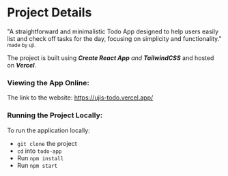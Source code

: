 # Project Details

"A straightforward and minimalistic Todo App designed to help users easily list and check off tasks for the day, focusing on simplicity and functionality."
<sub>made by uji.</sub>

The project is built using ***Create React App** and **TailwindCSS*** and hosted on ***Vercel***.

### Viewing the App Online:
The link to the website: https://ujis-todo.vercel.app/

### Running the Project Locally:
To run the application locally:
+ `git clone` the project
+ `cd` into `todo-app`
+ Run `npm install`
+ Run `npm start`

